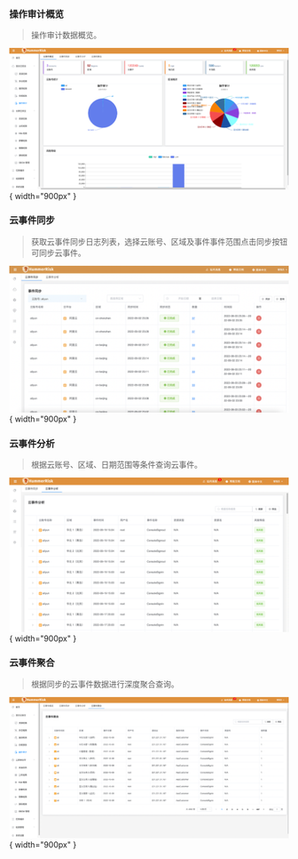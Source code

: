 ### 操作审计概览

> 操作审计数据概览。

![云事件](../img/release/0.4.0/event.png){ width="900px" }

### 云事件同步

> 获取云事件同步日志列表，选择云账号、区域及事件事件范围点击同步按钮可同步云事件。

![云事件](../img/user/event_sync.png){ width="900px" }

### 云事件分析

> 根据云账号、区域、日期范围等条件查询云事件。

![云事件](../img/release/0.3.2/event2.png){ width="900px" }

### 云事件聚合

> 根据同步的云事件数据进行深度聚合查询。

![云事件](../img/release/0.4.0/event2.png){ width="900px" }


